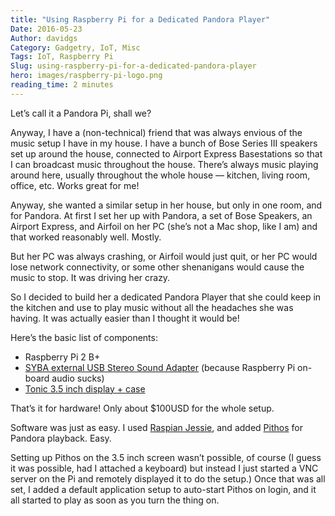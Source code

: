 ```yaml
---
title: "Using Raspberry Pi for a Dedicated Pandora Player"
Date: 2016-05-23
Author: davidgs
Category: Gadgetry, IoT, Misc
Tags: IoT, Raspberry Pi
Slug: using-raspberry-pi-for-a-dedicated-pandora-player
hero: images/raspberry-pi-logo.png
reading_time: 2 minutes
---
```


Let’s call it a Pandora Pi, shall we? 

Anyway, I have a (non-technical) friend that was always envious of the music setup I have in my house. I have a bunch of Bose Series III speakers set up around the house, connected to Airport Express Basestations so that I can broadcast music throughout the house. There’s always music playing around here, usually throughout the whole house — kitchen, living room, office, etc. Works great for me!

Anyway, she wanted a similar setup in her house, but only in one room, and for Pandora. At first I set her up with Pandora, a set of Bose Speakers, an Airport Express, and Airfoil on her PC (she’s not a Mac shop, like I am) and that worked reasonably well. Mostly. 

But her PC was always crashing, or Airfoil would just quit, or her PC would lose network connectivity, or some other shenanigans would cause the music to stop. It was driving her crazy. 

So I decided to build her a dedicated Pandora Player that she could keep in the kitchen and use to play music without all the headaches she was having. It was actually easier than I thought it would be!

Here’s the basic list of components:

- Raspberry Pi 2 B+
- [SYBA external USB Stereo Sound Adapter](http://www.amazon.com/external-Adapter-Windows-Microphone-SD-CM-UAUD/dp/B001MSS6CS?ie=UTF8&psc=1&redirect=true&ref_=oh_aui_detailpage_o07_s00) (because Raspberry Pi on-board audio sucks)
- [Tonic 3.5 inch display + case](http://www.amazon.com/Tontec®-Raspberry-Display-Touchscreen-Transparent/dp/B00NANNJLQ?ie=UTF8&psc=1&redirect=true&ref_=oh_aui_detailpage_o00_s00)

That’s it for hardware! Only about $100USD for the whole setup.

Software was just as easy. I used [Raspian Jessie](https://www.raspberrypi.org/downloads/raspbian/), and added [Pithos](http://pithos.github.io) for Pandora playback. Easy. 

Setting up Pithos on the 3.5 inch screen wasn’t possible, of course (I guess it was possible, had I attached a keyboard) but instead I just started a VNC server on the Pi and remotely displayed it to do the setup.) Once that was all set, I added a default application setup to auto-start Pithos on login, and it all started to play as soon as you turn the thing on. 
